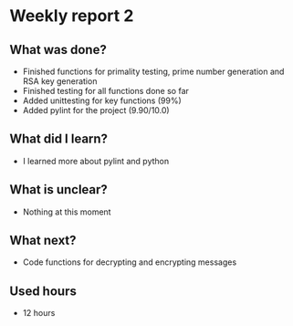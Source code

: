 # Weekly report 2
## What was done?
- Finished functions for primality testing, prime number generation and RSA key generation
- Finished testing for all functions done so far
- Added unittesting for key functions (99%)
- Added pylint for the project (9.90/10.0)

## What did I learn?
- I learned more about pylint and python

## What is unclear?
- Nothing at this moment

## What next?
- Code functions for decrypting and encrypting messages

## Used hours
- 12 hours

